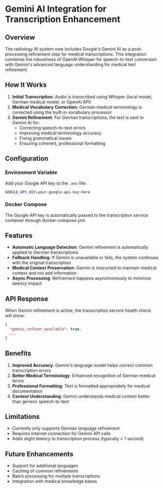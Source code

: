 # Gemini AI Integration for Transcription Enhancement

## Overview

The radiology AI system now includes Google's Gemini AI as a post-processing refinement step for medical transcriptions. This integration combines the robustness of OpenAI Whisper for speech-to-text conversion with Gemini's advanced language understanding for medical text refinement.

## How It Works

1. **Initial Transcription**: Audio is transcribed using Whisper (local model, German medical model, or OpenAI API)
2. **Medical Vocabulary Correction**: German medical terminology is corrected using the built-in vocabulary processor
3. **Gemini Refinement**: For German transcriptions, the text is sent to Gemini AI for:
   - Correcting speech-to-text errors
   - Improving medical terminology accuracy
   - Fixing grammatical issues
   - Ensuring coherent, professional formatting

## Configuration

### Environment Variable

Add your Google API key to the `.env` file:

```bash
GOOGLE_API_KEY=your-google-api-key-here
```

### Docker Compose

The Google API key is automatically passed to the transcription service container through docker-compose.yml.

## Features

- **Automatic Language Detection**: Gemini refinement is automatically applied to German transcriptions
- **Fallback Handling**: If Gemini is unavailable or fails, the system continues with the original transcription
- **Medical Context Preservation**: Gemini is instructed to maintain medical context and not add information
- **Async Processing**: Refinement happens asynchronously to minimize latency impact

## API Response

When Gemini refinement is active, the transcription service health check will show:

```json
{
  "gemini_refiner_available": true,
  ...
}
```

## Benefits

1. **Improved Accuracy**: Gemini's language model helps correct common transcription errors
2. **Better Medical Terminology**: Enhanced recognition of German medical terms
3. **Professional Formatting**: Text is formatted appropriately for medical documentation
4. **Context Understanding**: Gemini understands medical context better than generic speech-to-text

## Limitations

- Currently only supports German language refinement
- Requires internet connection for Gemini API calls
- Adds slight latency to transcription process (typically < 1 second)

## Future Enhancements

- Support for additional languages
- Caching of common refinements
- Batch processing for multiple transcriptions
- Integration with medical knowledge bases